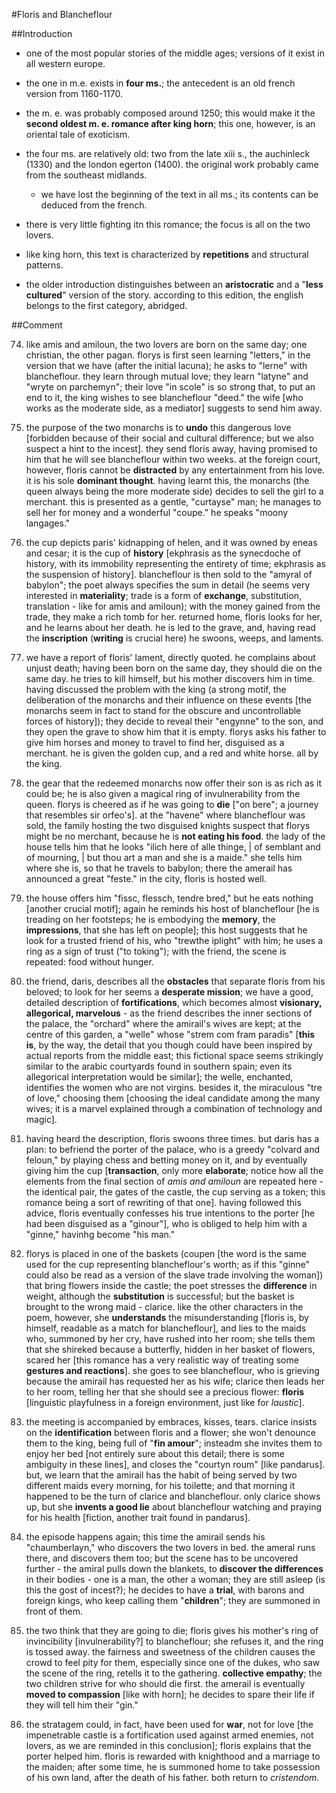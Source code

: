 #Floris and Blancheflour

##Introduction

- one of the most popular stories of the middle ages; versions of it exist in all western europe.

- the one in m.e. exists in __four ms.__; the antecedent is an old french version from 1160-1170.

- the m. e. was probably composed around 1250; this would make it the __second oldest m. e. romance after king horn__; this one, however, is an oriental tale of exoticism.

- the four ms. are relatively old: two from the late xiii s., the auchinleck (1330) and the london egerton (1400). the original work probably came from the southeast midlands.

	- we have lost the beginning of the text in all ms.; its contents can be deduced from the french.

- there is very little fighting itn this romance; the focus is all on the two lovers.

- like king horn, this text is characterized by __repetitions__ and structural patterns.

- the older introduction distinguishes between an __aristocratic__ and a "__less cultured__" version of the story. according to this edition, the english belongs to the first category, abridged.

##Comment

74. like amis and amiloun, the two lovers are born on the same day; one christian, the other pagan. florys is first seen learning "letters," in the version that we have (after the initial lacuna); he asks to "lerne" with blancheflour. they learn through mutual love; they learn "latyne" and "wryte on parchemyn"; their love "in scole" is so strong that, to put an end to it, the king wishes to see blancheflour "deed." the wife [who works as the moderate side, as a mediator] suggests to send him away.

166. the purpose of the two monarchs is to __undo__ this dangerous love [forbidden because of their social and cultural difference; but we also suspect a hint to the incest]. they send floris away, having promised to him that he will see blancheflour within two weeks. at the foreign court, however, floris cannot be __distracted__ by any entertainment from his love. it is his sole __dominant thought__. having learnt this, the monarchs (the queen always being the more moderate side) decides to sell the girl to a merchant. this is presented as a gentle, "curtayse" man; he manages to sell her for money and a wonderful "coupe." he speaks "moony langages."

270. the cup depicts paris' kidnapping of helen, and it was owned by eneas and cesar; it is the cup of __history__ [ekphrasis as the synecdoche of history, with its immobility representing the entirety of time; ekphrasis as the suspension of history]. blancheflour is then sold to the "amyral of babylon"; the poet always specifies the sum in detail (he seems very interested in __materiality__; trade is a form of __exchange__, substitution, translation - like for amis and amiloun); with the money gained from the trade, they make a rich tomb for her. returned home, floris looks for her, and he learns about her death. he is led to the grave, and, having read the __inscription__ (__writing__ is crucial here) he swoons, weeps, and laments.

366. we have a report of floris' lament, directly quoted. he complains about unjust death; having been born on the same day, they should die on the same day. he tries to kill himself, but his mother discovers him in time. having discussed the problem with the king (a strong motif, the deliberation of the monarchs and their influence on these events [the monarchs seem in fact to stand for the obscure and uncontrollable forces of history]); they decide to reveal their "engynne" to the son, and they open the grave to show him that it is empty. florys asks his father to give him horses and money to travel to find her, disguised as a merchant. he is given the golden cup, and a red and white horse. all by the king.

466. the gear that the redeemed monarchs now offer their son is as rich as it could be; he is also given a magical ring of invulnerability from the queen. florys is cheered as if he was going to __die__ ["on bere"; a journey that resembles sir orfeo's]. at the "havene" where blancheflour was sold, the family hosting the two disguised knights suspect that florys might be no merchant, because he is __not eating his food__. the lady of the house tells him that he looks "ilich here of alle thinge, | of semblant and of mourning, | but thou art a man and she is a maide." she tells him where she is, so that he travels to babylon; there the amerail has announced a great "feste." in the city, floris is hosted well.

570. the house offers him "fissc, flessch, tendre bred," but he eats nothing [another crucial motif]; again he reminds his host of blancheflour [he is treading on her footsteps; he is embodying the __memory__, the __impressions__, that she has left on people]; this host suggests that he look for a trusted friend of his, who "trewthe iplight" with him; he uses a ring as a sign of trust ("to toking"); with the friend, the scene is repeated: food without hunger.

689. the friend, daris, describes all the __obstacles__ that separate floris from his beloved; to look for her seems a __desperate mission__; we have a good, detailed description of __fortifications__, which becomes almost __visionary, allegorical, marvelous__ - as the friend describes the inner sections of the palace, the "orchard" where the amirail's wives are kept; at the centre of this garden, a "welle" whose "strem com fram paradis" [__this is__, by the way, the detail that you though could have been inspired by actual reports from the middle east; this fictional space seems strikingly similar to the arabic courtyards found in southern spain; even its allegorical interpretation would be similar]; the welle, enchanted, identifies the women who are not virgins. besides it, the miraculous "tre of love," choosing them [choosing the ideal candidate among the many wives; it is a marvel explained through a combination of technology and magic].

790. having heard the description, floris swoons three times. but daris has a plan: to befriend the porter of the palace, who is a greedy "colvard and feloun," by playing chess and betting money on it, and by eventually giving him the cup [__transaction__, only more __elaborate__; notice how all the elements from the final section of _amis and amiloun_ are repeated here - the identical pair, the gates of the castle, the cup serving as a token; this romance being a sort of rewriting of that one]. having followed this advice, floris eventually confesses his true intentions to the porter [he had been disguised as a "ginour"], who is obliged to help him with a "ginne," havinhg become "his man."

869. florys is placed in one of the baskets (coupen [the word is the same used for the cup representing blancheflour's worth; as if this "ginne" could also be read as a version of the slave trade involving the woman]) that bring flowers inside the castle; the poet stresses the __difference__ in weight, although the __substitution__ is successful; but the basket is brought to the wrong maid - clarice. like the other characters in the poem, however, she __understands__ the misunderstanding [floris is, by himself, readable as a match for blancheflour], and lies to the maids who, summoned by her cry, have rushed into her room; she tells them that she shireked because a butterfly, hidden in her basket of flowers, scared her [this romance has a very realistic way of treating some __gestures and reactions__]. she goes to see blancheflour, who is grieving because the amirail has requested her as his wife; clarice then leads her to her room, telling her that she should see a precious flower: __floris__ [linguistic playfulness in a foreign environment, just like for _laustic_].

969. the meeting is accompanied by embraces, kisses, tears. clarice insists on the __identification__ between floris and a flower; she won't denounce them to the king, being full of "__fin amour__"; insteadm she invites them to enjoy her bed [not entirely sure about this detail; there is some ambiguity in these lines], and closes the "courtyn roum" [like pandarus]. but, we learn that the amirail has the habit of being served by two different maids every morning, for his toilette; and that morning it happened to be the turn of clarice and blancheflour. only clarice shows up, but she __invents a good lie__ about blancheflour watching and praying for his health [fiction, another trait found in pandarus].

1071. the episode happens again; this time the amirail sends his "chaumberlayn," who discovers the two lovers in bed. the ameral runs there, and discovers them too; but the scene has to be uncovered further - the amiral pulls down the blankets, to __discover the differences__ in their bodies - one is a man, the other a woman; they are still asleep (is this the gost of incest?); he decides to have a __trial__, with barons and foreign kings, who keep calling them "__children__"; they are summoned in front of them.

1173. the two think that they are going to die; floris gives his mother's ring of invincibility [invulnerability?] to blancheflour; she refuses it, and the ring is tossed away. the fairness and sweetness of the children causes the crowd to feel pity for them, especially since one of the dukes, who saw the scene of the ring, retells it to the gathering. __collective empathy__; the two children strive for who should die first. the amerail is eventually __moved to compassion__ [like with horn]; he decides to spare their life if they will tell him their "gin."

1227. the stratagem could, in fact, have been used for __war__, not for love [the impenetrable castle is a fortification used against armed enemies, not lovers, as we are reminded in this conclusion]; floris explains that the porter helped him. floris is rewarded with knighthood and a marriage to the maiden; after some time, he is summoned home to take possession of his own land, after the death of his father. both return to _cristendom_.